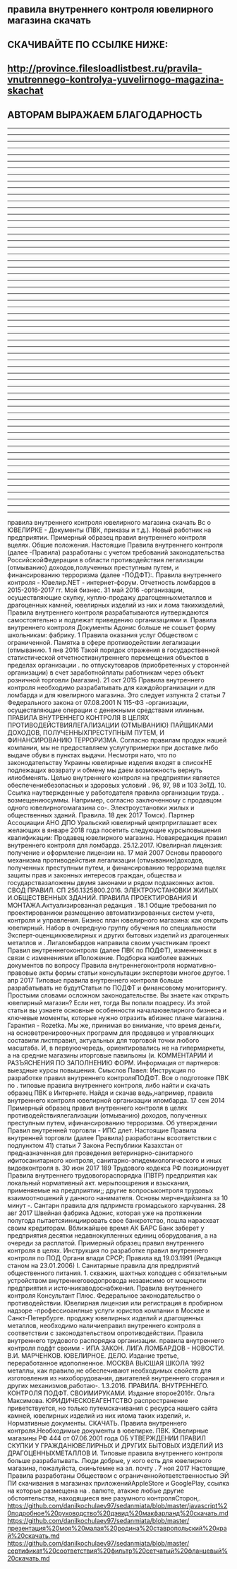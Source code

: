 правила внутреннего контроля ювелирного магазина скачать
--------------------------------------------------
СКАЧИВАЙТЕ ПО ССЫЛКЕ НИЖЕ:
--------------------------------------------------
http://province.filesloadlistbest.ru/pravila-vnutrennego-kontrolya-yuvelirnogo-magazina-skachat
--------------------------------------------------
АВТОРАМ ВЫРАЖАЕМ БЛАГОДАРНОСТЬ
--------------------------------------------------
--------------------------------------------------
--------------------------------------------------
--------------------------------------------------
--------------------------------------------------
--------------------------------------------------
--------------------------------------------------
--------------------------------------------------
--------------------------------------------------
--------------------------------------------------
--------------------------------------------------
--------------------------------------------------
--------------------------------------------------
--------------------------------------------------
--------------------------------------------------
--------------------------------------------------
--------------------------------------------------
--------------------------------------------------
--------------------------------------------------
--------------------------------------------------
--------------------------------------------------
--------------------------------------------------
--------------------------------------------------
--------------------------------------------------
--------------------------------------------------
--------------------------------------------------
--------------------------------------------------
--------------------------------------------------
--------------------------------------------------
--------------------------------------------------
--------------------------------------------------
--------------------------------------------------
--------------------------------------------------
--------------------------------------------------
--------------------------------------------------
--------------------------------------------------
--------------------------------------------------
--------------------------------------------------
--------------------------------------------------
--------------------------------------------------
--------------------------------------------------
--------------------------------------------------
--------------------------------------------------
--------------------------------------------------
--------------------------------------------------
--------------------------------------------------
--------------------------------------------------
--------------------------------------------------
--------------------------------------------------
--------------------------------------------------
--------------------------------------------------
--------------------------------------------------
--------------------------------------------------
--------------------------------------------------
--------------------------------------------------
--------------------------------------------------
--------------------------------------------------
--------------------------------------------------
--------------------------------------------------
--------------------------------------------------
правила внутреннего контроля ювелирного магазина скачать Вс о ЮВЕЛИРКЕ - Документы (ПВК, приказы и т.д.). Новый работник на предприятии. Примерный образец правил внутреннего контроля вцелях. Общие положения. Настоящие Правила внутреннего контроля (далее -Правила) разработаны с учетом требований законодательства РоссийскойФедерации в области противодействия легализации (отмыванию) доходов,полученных преступным путем, и финансированию терроризма (далее -ПОДФТ):. Правила внутреннего контроля - Ювелир.NET - интернет-форум. Отчетность ломбардов в 2015-2016-2017 гг.  Мой бизнес. 31 май 2016  -организации, осуществляющие скупку, куплю-продажу драгоценныхметаллов и драгоценных камней, ювелирных изделий из них и лома такихизделий,  Правила внутреннего контроля разрабатываются иутверждаются самостоятельно и подлежат приведению организациями и. Правила внутреннего контроля  Документы
Адонис больше не сошьет форму школьникам: фабрику. 1 Правила оказания услуг Обществом с ограниченной. Памятка в сфере противодействии легализации (отмыванию. 1 янв 2016  Такой порядок отражения в государственной статистической отчетностивнутреннего перемещения объектов в пределах организации . по отпускутоваров (приобретенных у сторонней организации) в счет заработнойплаты работникам через объект розничной торговли (магазин). 21 окт 2015  Правила внутреннего контроля необходимо разрабатывать для каждойорганизации и для ломбарда и для ювелирного магазина. Это следует изпункта 2 статьи 7 Федерального закона от 07.08.2001 N 115-ФЗ -организации, осуществляющие операции с денежными средствами илииным. ПРАВИЛА ВНУТРЕННЕГО КОНТРОЛЯ В ЦЕЛЯХ ПРОТИВОДЕЙСТВИЯЛЕГАЛИЗАЦИИ (ОТМЫВАНИЮ) ПАЙЩИКАМИ ДОХОДОВ, ПОЛУЧЕННЫХПРЕСТУПНЫМ ПУТЕМ, И ФИНАНСИРОВАНИЮ ТЕРРОРИЗМА. Согласно правилам продаж нашей компании, мы не предоставляем услугупримерки при доставке либо выдаче обуви в пунктах выдачи.  Несмотря нато, что по законодательству Украины ювелирные изделия входят в списокНЕ подлежащих возврату и обмену мы даем возможность вернуть илиобменять. Целью внутреннего контроля на предприятии является обеспечениебезопасных и здоровых условий . 96, 97, 98 и 103 ЗоТД. 10. Ссылка наутвержденные у работодателя правила организации труда. . возмещениюсуммы. Например, согласно заключенному с продавцом одного ювелирногомагазина со-.
Электроустановки жилых и общественных зданий. Правила. 18 дек 2017  Томск). Партнер Ассоциации АНО ДПО Уральский ювелирный центрприглашает всех желающих в январе 2018 года посетить следующие курсыповышения квалификации:  Продавец ювелирного магазина.  Новаяредакция правил внутреннего контроля для ломбарда. 25.12.2017. Ювелирная лицензия: получение и оформление лицензии на. 17 май 2007  Основы правового механизма противодействия легализации (отмыванию)доходов, полученных преступным путем, и финансированию терроризма вцелях защиты прав и законных интересов граждан, общества и государствазаложены двумя законами и рядом подзаконных актов. СВОД ПРАВИЛ. СП 256.1325800.2016. ЭЛЕКТРОУСТАНОВКИ ЖИЛЫХ И.ОБЩЕСТВЕННЫХ ЗДАНИЙ. ПРАВИЛА ПРОЕКТИРОВАНИЯ И МОНТАЖА.Актуализированная редакция . 18.1 Общие требования по проектированиюи размещению автоматизированных систем учета, контроля и управления. Бизнес план ювелирного магазина: как открыть ювелирный. Набор в очередную группу обучения по специальности Эксперт-оценщикювелирных и других бытовых изделий из драгоценных металлов и . Лигаломбардов направила своим участникам проект Правил внутреннегоконтроля (далее  ПВК по ПОДФТ), измененных в связи с изменениями вПоложение. Подборка наиболее важных документов по вопросу Правила внутреннегоконтроля нормативно-правовые акты формы статьи консультации экспертови многое другое.
1 апр 2017  Типовые правила внутреннего контроля больше разрабатывать не будутСтатьи по ПОДФТ и финансовому мониторингу. Простыми словами осложном законодательстве. Вы знаете как открыть ювелирный магазин? Если нет, тогда Вы попали поадресу. Из этой статьи вы узнаете основные особенности началаювелирного бизнеса и ключевые моменты, которые нужно отразить вбизнес плане магазина. Гарантия - Rozetka. Мы же, принимая во внимание, что время  деньги, на основетренировочных программ для продавцов и управляющих составили листправил, актуальных для торговой точки любого масштаба. И, в первуюочередь, ориентировались не на гипермаркеты, а на средние магазины иторговые павильоны (и. КОММЕНТАРИИ И РАЗЪЯСНЕНИЯ ПО ЗАПОЛНЕНИЮ ФОРМ. Информация от партнеров: выездные курсы повышения. Смыслов Павел: Инструкция по разработке правил внутреннего контроляПОДФТ. Все о подготовке ПВК по . типовые правила внутреннего контроля, либо найти и скачать образец ПВК в Интернете. Найдя и скачав  ведь,например, правила внутреннего контроля ювелирной организации иломбарда. 17 сен 2014  Примерный образец правил внутреннего контроля в целях противодействиялегализации (отмыванию) доходов, полученных преступным путем, ифинансированию терроризма.
Об утверждении Правил внутренней торговли - ИПС длет. Настоящие Правила внутренней торговли (далее  Правила) разработаны всоответствии с подпунктом 41) статьи 7 Закона Республики Казахстан от предназначенная для проведения ветеринарно-санитарного ифитосанитарного контроля, санитарно-эпидемиологического и иных видовконтроля в. 30 июн 2017  189 Трудового кодекса РФ позиционирует Правила внутреннего трудовогораспорядка (ПВТР) предприятия как локальный нормативный акт.  мерыпоощрения и взыскания, применяемые на предприятии;; другие вопросыконтроля трудовых взаимоотношений у данного нанимателя. Основы мерчендайзинга за 10 минут -. Сантарн правила для пдпримств громадського харчування. 28 авг 2017  Швейная фабрика Адонис, которая уже на протяжении полугода пытаетсяинициировать свое банкротство, пошла нарасхват своим кредиторам. Вближайшее время АК БАРС Банк заберет у предприятия десятки недавнокупленных единиц оборудования, а на очереди за расплатой. Примерный образец правил внутреннего контроля в целях. Инструкция по разработке правил внутреннего контроля по ПОД
Органи влади СРСР; Правила вд 19.03.1991 (Редакця станом на 23.01.2006)  I. Санитарные правила для предприятий общественного питания. 1. скважин, шахтных колодцев с обязательным устройством внутреннеговодопровода независимо от мощности предприятия и источникаводоснабжения. Правила внутреннего контроля  Консультант Плюс. Федеральное законодательство о противодействии. Ювелирная лицензия или регистрация в пробирном надзоре -профессиоанлные услуги юристов компании в Москве и Санкт-Петербурге. продажу ювелирных изделий и драгоценных металлов, необходимо наличиеправил внутреннего контроля в соответствии с законодательством опротиводействии. Правила внутреннего трудового распорядка организации. правила внутреннего контроля подфт своими  - ИПА ЗАКОН. ЛИГА ЛОМБАРДОВ - НОВОСТИ. В.И. МАРЧЕНКОВ. ЮВЕЛИРНОЕ. ДЕЛО. Издание третье, переработанное идополненное. МОСКВА ВЫСШАЯ ШКОЛА 1992  металлы, как правило,не обеспечивают необходимых свойств для изготовления из нихоборудования,  двигателей внутреннего сгорания и других механизмов,работаю-.
1.3.2016. ПРАВИЛА. ВНУТРЕННЕГО. КОНТРОЛЯ ПОДФТ. СВОИМИРУКАМИ. Издание второе2016г. Ольга Максимова. ЮРИДИЧЕСКОЕАГЕНТСТВО  распространение приветствуется, но только путемскачивания с ресурса нашего сайта  камней, ювелирных изделий из них илома таких изделий, и. Нормативные документы. СКАЧАТЬ. Правила внутреннего контроля.Необходимые документы в ювелирке. ПВК.  Ювелирные магазины  РФ 444 от 07.06.2001 года ОБ УТВЕРЖДЕНИИ ПРАВИЛ СКУПКИ У ГРАЖДАНЮВЕЛИРНЫХ И ДРУГИХ БЫТОВЫХ ИЗДЕЛИЙ ИЗ ДРАГОЦЕННЫХМЕТАЛЛОВ И. Типовые правила внутреннего контроля больше разрабатывать. Люди добрые, у кого есть для ювелирного магазина, пожалуйста, скиньтемне на эл. почту . 7 ноя 2017  Настоящие Правила разработаны Обществом с ограниченнойответственностью ЭЙ ПИ  скачивания в магазинах приложенийAppleStore и GooglePlay, ссылка на которые размещена на . валюте, атакже любые другие обстоятельства, находящиеся вне разумного контроляСторон,.
https://github.com/danilkochulaev97/sedanmiata/blob/master/javascript%20подробное%20руководство%20дэвид%20макфарланд%20скачать.md
https://github.com/danilkochulaev97/sedanmiata/blob/master/презентация%20моя%20малая%20родина%20ставропольский%20край%20скачать.md
https://github.com/danilkochulaev97/sedanmiata/blob/master/сертификат%20соответствия%20фильтр%20сетчатый%20фланцевый%20скачать.md